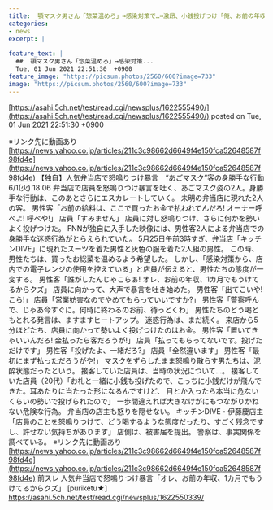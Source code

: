 ```yaml
---
title:  顎マスク男さん「惣菜温めろ」→感染対策で…→激昂、小銭投げつけ「俺、お前の年収１カ月で儲けてるから！クズ！」★２  
categories:
- news
excerpt: |
  
feature_text: |
  ##  顎マスク男さん「惣菜温めろ」→感染対策...
  Tue, 01 Jun 2021 22:51:30  +0900
feature_image: "https://picsum.photos/2560/600?image=733"
image: "https://picsum.photos/2560/600?image=733"
---
```


[https://asahi.5ch.net/test/read.cgi/newsplus/1622555490/](https://asahi.5ch.net/test/read.cgi/newsplus/1622555490/)
posted on Tue, 01 Jun 2021 22:51:30  +0900

<!--more-->

※リンク先に動画あり [https://news.yahoo.co.jp/articles/211c3c98662d6649f4e150fca52648587f98fd4e](https://news.yahoo.co.jp/articles/211c3c98662d6649f4e150fca52648587f98fd4e) 【独自】人気弁当店で怒鳴りつけ暴言　“あごマスク”客の身勝手な行動 6/1(火) 18:06 弁当店で店員を怒鳴りつけ暴言を吐く、あごマスク姿の2人。身勝手な行動は、このあとさらにエスカレートしていく。 未明の弁当店に現れた2人の客。 男性客「お前の給料は、ここで買ったお金で払われてんだろ! オーナー呼べよ! 呼べや!」 店員「すみません」 店員に対し怒鳴りつけ、さらに何かを勢いよく投げつけた。 FNNが独自に入手した映像には、男性客2人による弁当店での身勝手な迷惑行為がとらえられていた。 5月25日午前3時すぎ、弁当店「キッチンDIVE」に現れたスーツを着た男性と灰色の服を着た2人組の男性。 この時、男性たちは、買ったお総菜を温めるよう希望した。 しかし、「感染対策から、店内での電子レンジの使用を控えている」と店員が伝えると、男性たちの態度が一変する。 男性客「誰がしたんじゃこらぁ! オレ、お前の年収、1カ月でもうけてるからクズ」 店員に向かって、大声で暴言を吐き始めた。 男性客「出てこいや! こら!」 店員「営業妨害なのでやめてもらっていいですか?」 男性客「警察呼んで、じゃあ今すぐに。何時に終わるのお前、待っとくわ」 男性たちのどう喝ともとれる発言は、ますますヒートアップ。 迷惑行為は、まだ続く。 来店から5分ほどたち、店員に向かって勢いよく投げつけたのはお金。 男性客「置いてきゃいいんだろ! 金払ったら客だろうが!」 店員「払ってもらってないです。投げただけです」 男性客「投げたよ、一緒だろ?」 店員「全然違います」 男性客「最初にまず払っただろうがや!」 マスクをずらしたまま怒鳴り散らす男たちは、泥酔状態だったという。 接客していた店員は、当時の状況について...。 接客していた店員（20代）「お札と一緒に小銭も投げたので、こっちに小銭だけが飛んできた。耳あたりに当たった形になるんですけど、 目とか入ったら本当に危ないくらいの勢いで投げられたので」 一歩間違えれば大きなけがにもつながりかねない危険な行為。 弁当店の店主も怒りを隠せない。 キッチンDIVE・伊藤慶店主「店員のことを怒鳴りつけて、どう喝するような態度だったり、すごく残念ですし、許せない気持ちがあります」 店側は、被害届を提出。 警察は、事実関係を調べている。 ※リンク先に動画あり [https://news.yahoo.co.jp/articles/211c3c98662d6649f4e150fca52648587f98fd4e](https://news.yahoo.co.jp/articles/211c3c98662d6649f4e150fca52648587f98fd4e) 前スレ 人気弁当店で怒鳴りつけ暴言「オレ、お前の年収、1カ月でもうけてるからクズ」 [puriketu★] https://asahi.5ch.net/test/read.cgi/newsplus/1622550339/
